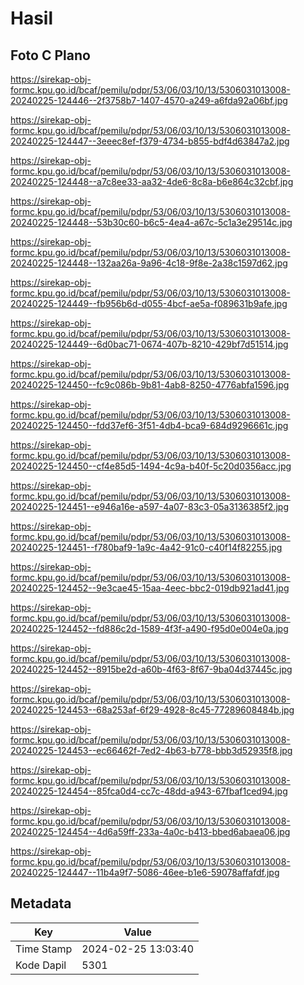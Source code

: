 # Hasil

## Foto C Plano

https://sirekap-obj-formc.kpu.go.id/bcaf/pemilu/pdpr/53/06/03/10/13/5306031013008-20240225-124446--2f3758b7-1407-4570-a249-a6fda92a06bf.jpg

https://sirekap-obj-formc.kpu.go.id/bcaf/pemilu/pdpr/53/06/03/10/13/5306031013008-20240225-124447--3eeec8ef-f379-4734-b855-bdf4d63847a2.jpg

https://sirekap-obj-formc.kpu.go.id/bcaf/pemilu/pdpr/53/06/03/10/13/5306031013008-20240225-124448--a7c8ee33-aa32-4de6-8c8a-b6e864c32cbf.jpg

https://sirekap-obj-formc.kpu.go.id/bcaf/pemilu/pdpr/53/06/03/10/13/5306031013008-20240225-124448--53b30c60-b6c5-4ea4-a67c-5c1a3e29514c.jpg

https://sirekap-obj-formc.kpu.go.id/bcaf/pemilu/pdpr/53/06/03/10/13/5306031013008-20240225-124448--132aa26a-9a96-4c18-9f8e-2a38c1597d62.jpg

https://sirekap-obj-formc.kpu.go.id/bcaf/pemilu/pdpr/53/06/03/10/13/5306031013008-20240225-124449--fb956b6d-d055-4bcf-ae5a-f089631b9afe.jpg

https://sirekap-obj-formc.kpu.go.id/bcaf/pemilu/pdpr/53/06/03/10/13/5306031013008-20240225-124449--6d0bac71-0674-407b-8210-429bf7d51514.jpg

https://sirekap-obj-formc.kpu.go.id/bcaf/pemilu/pdpr/53/06/03/10/13/5306031013008-20240225-124450--fc9c086b-9b81-4ab8-8250-4776abfa1596.jpg

https://sirekap-obj-formc.kpu.go.id/bcaf/pemilu/pdpr/53/06/03/10/13/5306031013008-20240225-124450--fdd37ef6-3f51-4db4-bca9-684d9296661c.jpg

https://sirekap-obj-formc.kpu.go.id/bcaf/pemilu/pdpr/53/06/03/10/13/5306031013008-20240225-124450--cf4e85d5-1494-4c9a-b40f-5c20d0356acc.jpg

https://sirekap-obj-formc.kpu.go.id/bcaf/pemilu/pdpr/53/06/03/10/13/5306031013008-20240225-124451--e946a16e-a597-4a07-83c3-05a3136385f2.jpg

https://sirekap-obj-formc.kpu.go.id/bcaf/pemilu/pdpr/53/06/03/10/13/5306031013008-20240225-124451--f780baf9-1a9c-4a42-91c0-c40f14f82255.jpg

https://sirekap-obj-formc.kpu.go.id/bcaf/pemilu/pdpr/53/06/03/10/13/5306031013008-20240225-124452--9e3cae45-15aa-4eec-bbc2-019db921ad41.jpg

https://sirekap-obj-formc.kpu.go.id/bcaf/pemilu/pdpr/53/06/03/10/13/5306031013008-20240225-124452--fd886c2d-1589-4f3f-a490-f95d0e004e0a.jpg

https://sirekap-obj-formc.kpu.go.id/bcaf/pemilu/pdpr/53/06/03/10/13/5306031013008-20240225-124452--8915be2d-a60b-4f63-8f67-9ba04d37445c.jpg

https://sirekap-obj-formc.kpu.go.id/bcaf/pemilu/pdpr/53/06/03/10/13/5306031013008-20240225-124453--68a253af-6f29-4928-8c45-77289608484b.jpg

https://sirekap-obj-formc.kpu.go.id/bcaf/pemilu/pdpr/53/06/03/10/13/5306031013008-20240225-124453--ec66462f-7ed2-4b63-b778-bbb3d52935f8.jpg

https://sirekap-obj-formc.kpu.go.id/bcaf/pemilu/pdpr/53/06/03/10/13/5306031013008-20240225-124454--85fca0d4-cc7c-48dd-a943-67fbaf1ced94.jpg

https://sirekap-obj-formc.kpu.go.id/bcaf/pemilu/pdpr/53/06/03/10/13/5306031013008-20240225-124454--4d6a59ff-233a-4a0c-b413-bbed6abaea06.jpg

https://sirekap-obj-formc.kpu.go.id/bcaf/pemilu/pdpr/53/06/03/10/13/5306031013008-20240225-124447--11b4a9f7-5086-46ee-b1e6-59078affafdf.jpg


## Metadata

| Key        | Value               |
| ---------- | ------------------- |
| Time Stamp | 2024-02-25 13:03:40 |
| Kode Dapil | 5301                |



